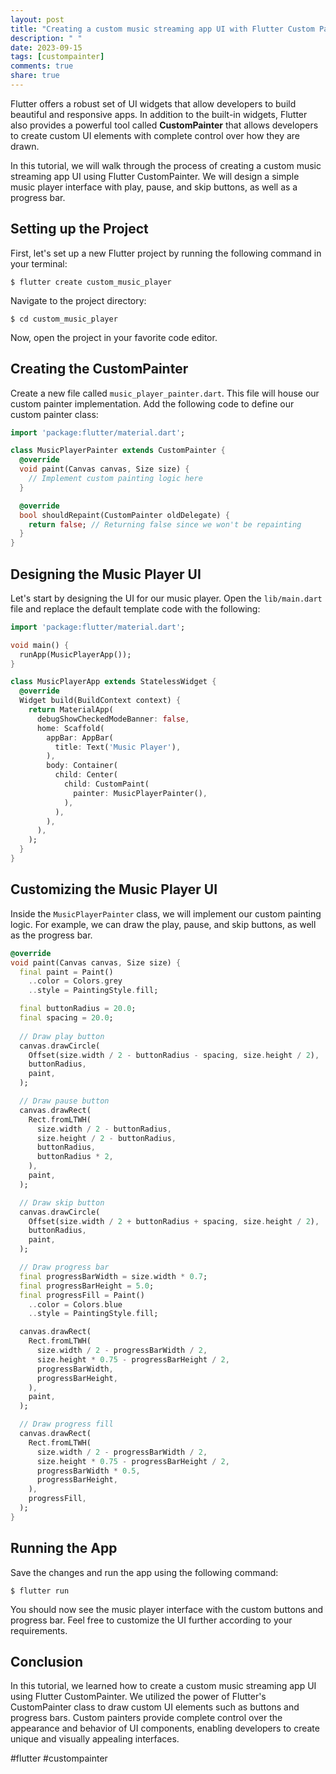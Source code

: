 ```yaml
---
layout: post
title: "Creating a custom music streaming app UI with Flutter Custom Painter"
description: " "
date: 2023-09-15
tags: [custompainter]
comments: true
share: true
---
```


Flutter offers a robust set of UI widgets that allow developers to build beautiful and responsive apps. In addition to the built-in widgets, Flutter also provides a powerful tool called **CustomPainter** that allows developers to create custom UI elements with complete control over how they are drawn.

In this tutorial, we will walk through the process of creating a custom music streaming app UI using Flutter CustomPainter. We will design a simple music player interface with play, pause, and skip buttons, as well as a progress bar.

## Setting up the Project

First, let's set up a new Flutter project by running the following command in your terminal:

```plaintext
$ flutter create custom_music_player
```

Navigate to the project directory:

```plaintext
$ cd custom_music_player
```

Now, open the project in your favorite code editor.

## Creating the CustomPainter

Create a new file called `music_player_painter.dart`. This file will house our custom painter implementation. Add the following code to define our custom painter class:

```dart
import 'package:flutter/material.dart';

class MusicPlayerPainter extends CustomPainter {
  @override
  void paint(Canvas canvas, Size size) {
    // Implement custom painting logic here
  }

  @override
  bool shouldRepaint(CustomPainter oldDelegate) {
    return false; // Returning false since we won't be repainting
  }
}
```

## Designing the Music Player UI

Let's start by designing the UI for our music player. Open the `lib/main.dart` file and replace the default template code with the following:

```dart
import 'package:flutter/material.dart';

void main() {
  runApp(MusicPlayerApp());
}

class MusicPlayerApp extends StatelessWidget {
  @override
  Widget build(BuildContext context) {
    return MaterialApp(
      debugShowCheckedModeBanner: false,
      home: Scaffold(
        appBar: AppBar(
          title: Text('Music Player'),
        ),
        body: Container(
          child: Center(
            child: CustomPaint(
              painter: MusicPlayerPainter(),
            ),
          ),
        ),
      ),
    );
  }
}
```

## Customizing the Music Player UI

Inside the `MusicPlayerPainter` class, we will implement our custom painting logic. For example, we can draw the play, pause, and skip buttons, as well as the progress bar.

```dart
@override
void paint(Canvas canvas, Size size) {
  final paint = Paint()
    ..color = Colors.grey
    ..style = PaintingStyle.fill;

  final buttonRadius = 20.0;
  final spacing = 20.0;
  
  // Draw play button
  canvas.drawCircle(
    Offset(size.width / 2 - buttonRadius - spacing, size.height / 2),
    buttonRadius,
    paint,
  );

  // Draw pause button
  canvas.drawRect(
    Rect.fromLTWH(
      size.width / 2 - buttonRadius,
      size.height / 2 - buttonRadius,
      buttonRadius,
      buttonRadius * 2,
    ),
    paint,
  );

  // Draw skip button
  canvas.drawCircle(
    Offset(size.width / 2 + buttonRadius + spacing, size.height / 2),
    buttonRadius,
    paint,
  );

  // Draw progress bar
  final progressBarWidth = size.width * 0.7;
  final progressBarHeight = 5.0;
  final progressFill = Paint()
    ..color = Colors.blue
    ..style = PaintingStyle.fill;

  canvas.drawRect(
    Rect.fromLTWH(
      size.width / 2 - progressBarWidth / 2,
      size.height * 0.75 - progressBarHeight / 2,
      progressBarWidth,
      progressBarHeight,
    ),
    paint,
  );

  // Draw progress fill
  canvas.drawRect(
    Rect.fromLTWH(
      size.width / 2 - progressBarWidth / 2,
      size.height * 0.75 - progressBarHeight / 2,
      progressBarWidth * 0.5,
      progressBarHeight,
    ),
    progressFill,
  );
}
```

## Running the App

Save the changes and run the app using the following command:

```plaintext
$ flutter run
```

You should now see the music player interface with the custom buttons and progress bar. Feel free to customize the UI further according to your requirements.

## Conclusion

In this tutorial, we learned how to create a custom music streaming app UI using Flutter CustomPainter. We utilized the power of Flutter's CustomPainter class to draw custom UI elements such as buttons and progress bars. Custom painters provide complete control over the appearance and behavior of UI components, enabling developers to create unique and visually appealing interfaces.

#flutter #custompainter